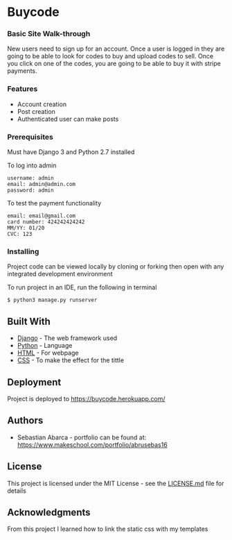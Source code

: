# Buycode

### Basic Site Walk-through

New users need to sign up for an account. Once a user is logged in they are going to be able to look for codes to buy and upload codes to sell. Once you click on one of the codes, you are going to be able to buy it with stripe payments. 

### Features

* Account creation
* Post creation 
* Authenticated user can make posts


### Prerequisites

Must have Django 3 and Python 2.7 installed

To log into admin

```
username: admin
email: admin@admin.com
password: admin
```
To test the payment functionality

```
email: email@gmail.com
card number: 424242424242
MM/YY: 01/20
CVC: 123
```

### Installing

Project code can be viewed locally by cloning or forking then open with any integrated development environment

To run project in an IDE, run the following in terminal
```
$ python3 manage.py runserver
```

## Built With

* [Django](https://www.djangoproject.com/) - The web framework used
* [Python](https://www.python.org/) - Language
* [HTML](https://en.wikipedia.org/wiki/HTML) - For webpage
* [CSS](https://en.wikipedia.org/wiki/Cascading_Style_Sheets) - To make the effect for the tittle



## Deployment

Project is deployed to https://buycode.herokuapp.com/

## Authors

* Sebastian Abarca - portfolio can be found at:
https://www.makeschool.com/portfolio/abrusebas16


## License

This project is licensed under the MIT License - see the [LICENSE.md](LICENSE.md) file for details


## Acknowledgments

From this project I learned how to link the static css with my templates
